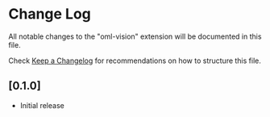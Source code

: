 # Change Log

All notable changes to the "oml-vision" extension will be documented in this file.

Check [Keep a Changelog](http://keepachangelog.com/) for recommendations on how to structure this file.

## [0.1.0]

- Initial release